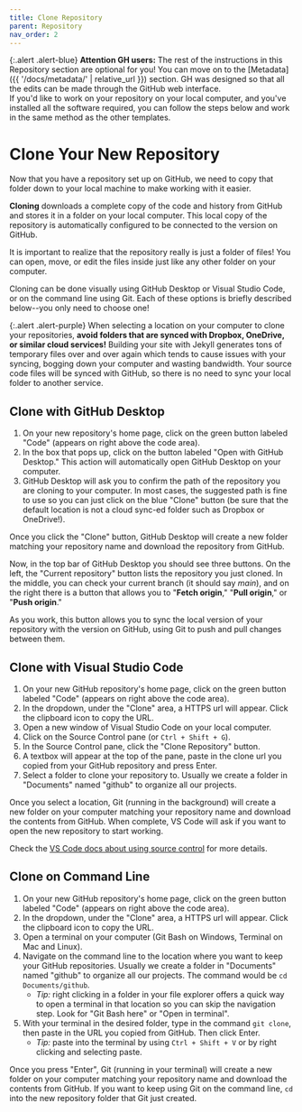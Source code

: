 ```yaml
---
title: Clone Repository
parent: Repository
nav_order: 2
---
```


{:.alert .alert-blue}
**Attention GH users:** The rest of the instructions in this Repository section are optional for you!
You can move on to the [Metadata]({{ '/docs/metadata/' | relative_url }}) section. 
GH was designed so that all the edits can be made through the GitHub web interface. <br>
If you'd like to work on your repository on your local computer, and you've installed all the software required, you can follow the steps below and work in the same method as the other templates.

# Clone Your New Repository

Now that you have a repository set up on GitHub, we need to copy that folder down to your local machine to make working with it easier.

**Cloning** downloads a complete copy of the code and history from GitHub and stores it in a folder on your local computer.
This local copy of the repository is automatically configured to be connected to the version on GitHub.

It is important to realize that the repository really is just a folder of files!
You can open, move, or edit the files inside just like any other folder on your computer.

Cloning can be done visually using GitHub Desktop or Visual Studio Code, or on the command line using Git.
Each of these options is briefly described below--you only need to choose one!

{:.alert .alert-purple}
When selecting a location on your computer to clone your repositories, **avoid folders that are synced with Dropbox, OneDrive, or similar cloud services!**
Building your site with Jekyll generates tons of temporary files over and over again which tends to cause issues with your syncing, bogging down your computer and wasting bandwidth.
Your source code files will be synced with GitHub, so there is no need to sync your local folder to another service. 

## Clone with GitHub Desktop

1. On your new repository's home page, click on the green button labeled "Code" (appears on right above the code area).
2. In the box that pops up, click on the button labeled "Open with GitHub Desktop." This action will automatically open GitHub Desktop on your computer.
3. GitHub Desktop will ask you to confirm the path of the repository you are cloning to your computer. In most cases, the suggested path is fine to use so you can just click on the blue "Clone" button (be sure that the default location is not a cloud sync-ed folder such as Dropbox or OneDrive!).

Once you click the "Clone" button, GitHub Desktop will create a new folder matching your repository name and download the repository from GitHub.

Now, in the top bar of GitHub Desktop you should see three buttons. 
On the left, the "Current repository" button lists the repository you just cloned. 
In the middle, you can check your current branch (it should say *main*), and on the right there is a button that allows you to "**Fetch origin**," "**Pull origin**," or "**Push origin**."

As you work, this button allows you to sync the local version of your repository with the version on GitHub, using Git to push and pull changes between them.

## Clone with Visual Studio Code

1. On your new GitHub repository's home page, click on the green button labeled "Code" (appears on right above the code area).
2. In the dropdown, under the "Clone" area, a HTTPS url will appear. Click the clipboard icon to copy the URL.
3. Open a new window of Visual Studio Code on your local computer.
4. Click on the Source Control pane (or `Ctrl + Shift + G`).
5. In the Source Control pane, click the "Clone Repository" button.
6. A textbox will appear at the top of the pane, paste in the clone url you copied from your GitHub repository and press Enter.
7. Select a folder to clone your repository to. Usually we create a folder in "Documents" named "github" to organize all our projects.

Once you select a location, Git (running in the background) will create a new folder on your computer matching your repository name and download the contents from GitHub.
When complete, VS Code will ask if you want to open the new repository to start working.

Check the [VS Code docs about using source control](https://code.visualstudio.com/docs/sourcecontrol/overview) for more details. 

## Clone on Command Line

1. On your new GitHub repository's home page, click on the green button labeled "Code" (appears on right above the code area).
2. In the dropdown, under the "Clone" area, a HTTPS url will appear. Click the clipboard icon to copy the URL.
3. Open a terminal on your computer (Git Bash on Windows, Terminal on Mac and Linux).
4. Navigate on the command line to the location where you want to keep your GitHub repositories. Usually we create a folder in "Documents" named "github" to organize all our projects. The command would be `cd Documents/github`. 
    - *Tip:* right clicking in a folder in your file explorer offers a quick way to open a terminal in that location so you can skip the navigation step. Look for "Git Bash here" or "Open in terminal".
5. With your terminal in the desired folder, type in the command `git clone`, then paste in the URL you copied from GitHub. Then click Enter.
    - *Tip:* paste into the terminal by using `Ctrl + Shift + V` or by right clicking and selecting paste.

Once you press "Enter", Git (running in your terminal) will create a new folder on your computer matching your repository name and download the contents from GitHub.
If you want to keep using Git on the command line, `cd` into the new repository folder that Git just created.
